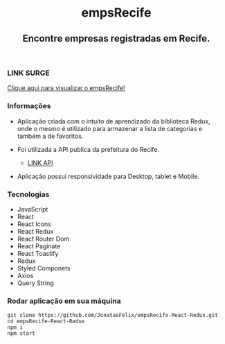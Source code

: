 
<h1 align="center">empsRecife</h1>
<h2 align="center">Encontre empresas registradas em Recife.</h2>
<br>

### LINK SURGE
[Clique aqui para visualizar o empsRecife!](http://empsrecife.surge.sh/)

### Informações
- Aplicação criada com o intuito de aprendizado da biblioteca Redux, onde o mesmo é utilizado para armazenar a lista de categorias e também a de favoritos.

- Foi utilizada a API publica da prefeitura do Recife.
	- [LINK API](http://dados.recife.pe.gov.br/dataset/empresas-da-cidade-do-recife/resource/5b2ffd31-2829-4347-adb5-5de43e53cb57)
- Aplicação possui responsividade para Desktop, tablet e Mobile.

### Tecnologias
- JavaScript
- React
- React Icons
- React Redux
- React Router Dom
- React Paginate
- React Toastify
- Redux
- Styled Componets
- Axios
- Query String

### Rodar aplicação em sua máquina
```
git clone https://github.com/JonatasFelix/empsRecife-React-Redux.git
cd empsRecife-React-Redux
npm i
npm start
```


